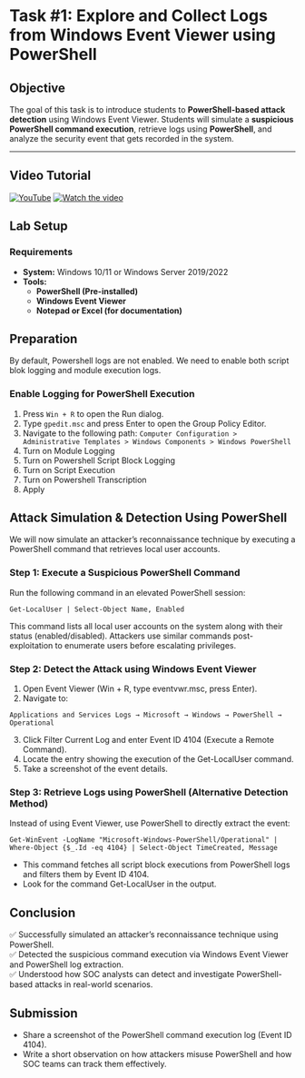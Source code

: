 # **Task #1: Explore and Collect Logs from Windows Event Viewer using PowerShell**

## **Objective**
The goal of this task is to introduce students to **PowerShell-based attack detection** using Windows Event Viewer. Students will simulate a **suspicious PowerShell command execution**, retrieve logs using **PowerShell**, and analyze the security event that gets recorded in the system.

---

## **Video Tutorial**
[![YouTube](http://i.ytimg.com/vi/OO7LqeBjrYE/hqdefault.jpg)](https://www.youtube.com/watch?v=OO7LqeBjrYE)
[![Watch the video](https://img.youtube.com/vi/YOUR_VIDEO_ID/hqdefault.jpg)](https://www.youtube.com/watch?v=aaAvlNgF2AU)


## **Lab Setup**
### **Requirements**
- **System:** Windows 10/11 or Windows Server 2019/2022  
- **Tools:**  
  - **PowerShell (Pre-installed)**
  - **Windows Event Viewer**
  - **Notepad or Excel (for documentation)**
 

## Preparation

By default, Powershell logs are not enabled. We need to enable both script blok logging and module execution logs.
### **Enable Logging for PowerShell Execution**
1. Press `Win + R` to open the Run dialog.
2. Type `gpedit.msc` and press Enter to open the Group Policy Editor.
3. Navigate to the following path:
`Computer Configuration > Administrative Templates > Windows Components > Windows PowerShell`
4. Turn on Module Logging
5. Turn on Powershell Script Block Logging
6. Turn on Script Execution
7. Turn on Powershell Transcription
8. Apply 

## Attack Simulation & Detection Using PowerShell
We will now simulate an attacker’s reconnaissance technique by executing a PowerShell command that retrieves local user accounts.

### Step 1: Execute a Suspicious PowerShell Command
Run the following command in an elevated PowerShell session:

```
Get-LocalUser | Select-Object Name, Enabled
```
This command lists all local user accounts on the system along with their status (enabled/disabled).
Attackers use similar commands post-exploitation to enumerate users before escalating privileges.
### Step 2: Detect the Attack using Windows Event Viewer
1. Open Event Viewer (Win + R, type eventvwr.msc, press Enter).
2. Navigate to:
```
Applications and Services Logs → Microsoft → Windows → PowerShell → Operational
```
3. Click Filter Current Log and enter Event ID 4104 (Execute a Remote Command).
4. Locate the entry showing the execution of the Get-LocalUser command.
5. Take a screenshot of the event details.

### Step 3: Retrieve Logs using PowerShell (Alternative Detection Method)
Instead of using Event Viewer, use PowerShell to directly extract the event:

```
Get-WinEvent -LogName "Microsoft-Windows-PowerShell/Operational" | Where-Object {$_.Id -eq 4104} | Select-Object TimeCreated, Message
```
- This command fetches all script block executions from PowerShell logs and filters them by Event ID 4104.
- Look for the command Get-LocalUser in the output.

## Conclusion
✅ Successfully simulated an attacker’s reconnaissance technique using PowerShell.    
✅ Detected the suspicious command execution via Windows Event Viewer and PowerShell log extraction.    
✅ Understood how SOC analysts can detect and investigate PowerShell-based attacks in real-world scenarios.    

## Submission
- Share a screenshot of the PowerShell command execution log (Event ID 4104).
- Write a short observation on how attackers misuse PowerShell and how SOC teams can track them effectively.
